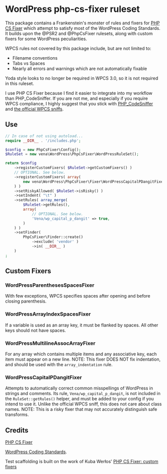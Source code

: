 # WordPress php-cs-fixer ruleset

This package contains a Frankenstein's monster of rules and fixers for [PHP CS Fixer](https://github.com/FriendsOfPHP/PHP-CS-Fixer) which attempt to satisfy most of the WordPress Coding Standards. It builds upon the @PSR2 and @PhpCsFixer rulesets, along with custom fixers for some WordPress peculiarities.

WPCS rules not covered by this package include, but are not limited to:
* Filename conventions
* Tabs vs Spaces
* Nearly all errors and warnings which are not automatically fixable

Yoda style looks to no longer be required in WPCS 3.0, so it is not required in this ruleset.

I use PHP CS Fixer because I find it easier to integrate into my workflow than PHP_CodeSniffer. If you are not me, and especially if you require WPCS compliance, I highly suggest that you stick with [PHP_CodeSniffer](https://github.com/squizlabs/PHP_CodeSniffer) and [the official WPCS sniffs](https://github.com/WordPress/WordPress-Coding-Standards).

## Use

```php
// In case of not using autoload...
require __DIR__ . '/includes.php';

$config = new PhpCsFixer\Config();
$RuleSet = new vena\WordPress\PhpCsFixer\WordPressRuleSet();

return $config
	->registerCustomFixers( $RuleSet->getCustomFixers() )
	// OPTIONAL. See below.
	->registerCustomFixers( array(
		new vena\WordPress\PhpCsFixer\Fixer\WordPressCapitalPDangitFixer(),
	) )
	->setRiskyAllowed( $RuleSet->isRisky() )
	->setIndent( "\t" )
	->setRules( array_merge(
		$RuleSet->getRules(),
		array(
			// OPTIONAL. See below.
			'Vena/wp_capital_p_dangit' => true,
		)
	) )
	->setFinder(
		PhpCsFixer\Finder::create()
			->exclude( 'vendor' )
			->in( __DIR__ )
	)
;
```

## Custom Fixers

### WordPressParenthesesSpacesFixer

With few exceptions, WPCS specifies spaces after opening and before closing parenthesis.

### WordPressArrayIndexSpacesFixer

If a variable is used as an array key, it must be flanked by spaces. All other keys should not have spaces.

### WordPressMultilineAssocArrayFixer

For any array which contains multiple items and any associative key, each item must appear on a new line. NOTE: This fixer DOES NOT fix indentation, and should be used with the `array_indentation` rule.

### WordPressCapitalPDangitFixer

Attempts to automatically correct common misspellings of WordPress in strings and comments. Its rule, `Vena/wp_capital_p_dangit`, is not included in the `RuleSet::getRules()` helper, and must be added to your config if you intend to use it. Unlike the official WPCS sniff, this does not care about class names. NOTE: This is a risky fixer that may not accurately distinguish safe transforms.

## Credits

[PHP CS Fixer](https://github.com/FriendsOfPHP/PHP-CS-Fixer)

[WordPress Coding Standards](https://github.com/WordPress/WordPress-Coding-Standards).

Test scaffolding is built on the work of Kuba Werłos' [PHP CS Fixer: custom fixers](https://github.com/kubawerlos/php-cs-fixer-custom-fixers/)